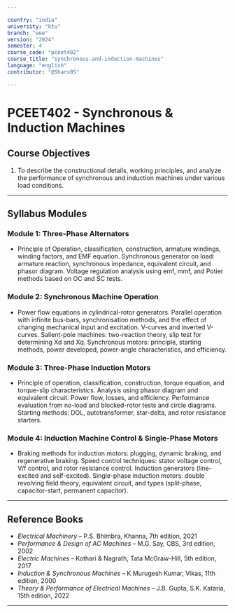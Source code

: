 ```yaml
---

country: "india"
university: "ktu"
branch: "eee"
version: "2024"
semester: 4
course_code: "pceet402"
course_title: "synchronous-and-induction-machines"
language: "english"
contributor: "@Sharx05"

---
```


# PCEET402 - Synchronous & Induction Machines

## Course Objectives

1. To describe the constructional details, working principles, and analyze the performance of synchronous and induction machines under various load conditions.

---

## Syllabus Modules

### Module 1: Three-Phase Alternators

- Principle of Operation, classification, construction, armature windings, winding factors, and EMF equation. Synchronous generator on load: armature reaction, synchronous impedance, equivalent circuit, and phasor diagram. Voltage regulation analysis using emf, mmf, and Potier methods based on OC and SC tests.

### Module 2: Synchronous Machine Operation

- Power flow equations in cylindrical-rotor generators. Parallel operation with infinite bus-bars, synchronisation methods, and the effect of changing mechanical input and excitation. V-curves and inverted V-curves. Salient-pole machines: two-reaction theory, slip test for determining Xd and Xq. Synchronous motors: principle, starting methods, power developed, power-angle characteristics, and efficiency.

### Module 3: Three-Phase Induction Motors

- Principle of operation, classification, construction, torque equation, and torque-slip characteristics. Analysis using phasor diagram and equivalent circuit. Power flow, losses, and efficiency. Performance evaluation from no-load and blocked-rotor tests and circle diagrams. Starting methods: DOL, autotransformer, star-delta, and rotor resistance starters.

### Module 4: Induction Machine Control & Single-Phase Motors

- Braking methods for induction motors: plugging, dynamic braking, and regenerative braking. Speed control techniques: stator voltage control, V/f control, and rotor resistance control. Induction generators (line-excited and self-excited). Single-phase induction motors: double revolving field theory, equivalent circuit, and types (split-phase, capacitor-start, permanent capacitor).

---

## Reference Books

- *Electrical Machinery* – P.S. Bhimbra, Khanna, 7th edition, 2021
- *Performance & Design of AC Machines* – M.G. Say, CBS, 3rd edition, 2002
- *Electric Machines* – Kothari & Nagrath, Tata McGraw-Hill, 5th edition, 2017
- *Induction & Synchronous Machines* – K Murugesh Kumar, Vikas, 11th edition, 2000
- *Theory & Performance of Electrical Machines* – J.B. Gupta, S.K. Kataria, 15th edition, 2022

---
